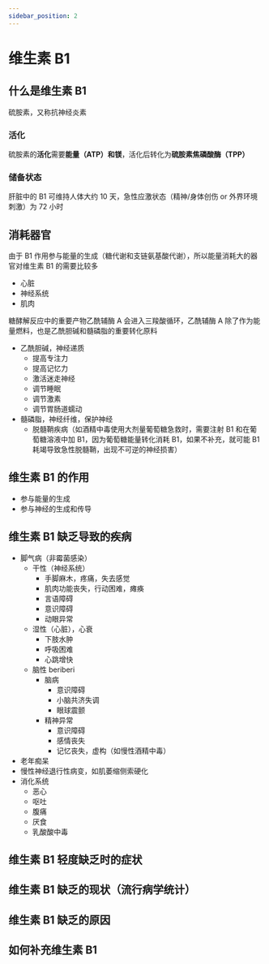 ```yaml
---
sidebar_position: 2
---
```


# 维生素 B1

## 什么是维生素 B1

硫胺素，又称抗神经炎素

### 活化

硫胺素的**活化**需要**能量（ATP）**和**镁**，活化后转化为**硫胺素焦磷酸酶（TPP）**

### 储备状态

肝脏中的 B1 可维持人体大约 10 天，急性应激状态（精神/身体创伤 or 外界环境刺激）为 72 小时

## 消耗器官

由于 B1 作用参与能量的生成（糖代谢和支链氨基酸代谢），所以能量消耗大的器官对维生素 B1 的需要比较多

- 心脏
- 神经系统
- 肌肉

糖酵解反应中的重要产物乙酰辅酶 A 会进入三羧酸循环，乙酰辅酶 A 除了作为能量燃料，也是乙酰胆碱和髓磷脂的重要转化原料

- 乙酰胆碱，神经递质
  - 提高专注力
  - 提高记忆力
  - 激活迷走神经
  - 调节睡眠
  - 调节激素
  - 调节胃肠道蠕动
- 髓磷脂，神经纤维，保护神经
  - 脱髓鞘疾病（如酒精中毒使用大剂量葡萄糖急救时，需要注射 B1 和在葡萄糖溶液中加 B1，因为葡萄糖能量转化消耗 B1，如果不补充，就可能 B1 耗竭导致急性脱髓鞘，出现不可逆的神经损害）

## 维生素 B1 的作用

- 参与能量的生成
- 参与神经的生成和传导

## 维生素 B1 缺乏导致的疾病

- 脚气病（非霉菌感染）
  - 干性（神经系统）
    - 手脚麻木，疼痛，失去感觉
    - 肌肉功能丧失，行动困难，瘫痪
    - 言语障碍
    - 意识障碍
    - 动眼异常
  - 湿性（心脏），心衰
    - 下肢水肿
    - 呼吸困难
    - 心跳增快
  - 脑性 beriberi
    - 脑病
      - 意识障碍
      - 小脑共济失调
      - 眼球震颤
    - 精神异常
      - 意识障碍
      - 感情丧失
      - 记忆丧失，虚构（如慢性酒精中毒）
- 老年痴呆
- 慢性神经退行性病变，如肌萎缩侧索硬化
- 消化系统
  - 恶心
  - 呕吐
  - 腹痛
  - 厌食
  - 乳酸酸中毒

## 维生素 B1 轻度缺乏时的症状

## 维生素 B1 缺乏的现状（流行病学统计）

## 维生素 B1 缺乏的原因

## 如何补充维生素 B1
